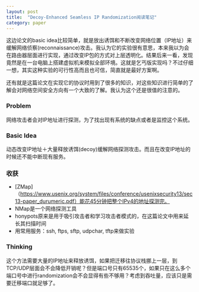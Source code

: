 ```yaml
---
layout: post
title:  "Decoy-Enhanced Seamless IP Randomization阅读笔记"
category: paper
---
```

这边论文的basic idea比较简单，就是放出诱饵和不断改变网络位置（IP地址）来缓解网络侦察(reconnaissance)攻击。我认为它的实验很有意思，本来我以为会在路由器层面进行实现，通过改变IP包的方式对上层透明化。结果后来一看，发现竟然是在一台电脑上搭建虚拟机来模拟全部环境。这就是乞丐版实现吗？不过仔细一想，其实这种实验的可行性高而且也可信，简直就是最好方案啊。

还有就是这篇论文在实现它的协议时用到了很多的知识，对这些知识进行简单的了解会对网络空间安全方向有一个大致的了解。我认为这个还是很值的注意的。

### Problem
网络攻击者会对IP地址进行探测，为了找出现有系统的缺点或者是监控这个系统。

### Basic Idea
动态改变IP地址＋大量释放诱饵(decoy)缓解网络探测攻击。而且在改变IP地址的时候还不能中断现有服务。

### 收获
- [ZMap]（https://www.usenix.org/system/files/conference/usenixsecurity13/sec13-paper_durumeric.pdf）能花45分钟把整个IPv4的地址探测完。
- NMap是一个网络探测工具
- honypots原来是用于吸引攻击者和学习攻击者模式的，在这篇论文中用来延长其扫描时间
- 用常用服务：ssh, ftps, sftp, udpchar, tftp来做实验

### Thinking
这个方法需要大量的IP地址来释放诱饵，如果把迁移往协议栈挪上一层，到TCP/UDP层面会不会降低开销呢？但是端口号只有65535个，如果只在这么多个端口号中进行randomization会不会显得有些不够用？考虑到吞吐量，应该只是需要迁移端口就足够了。

